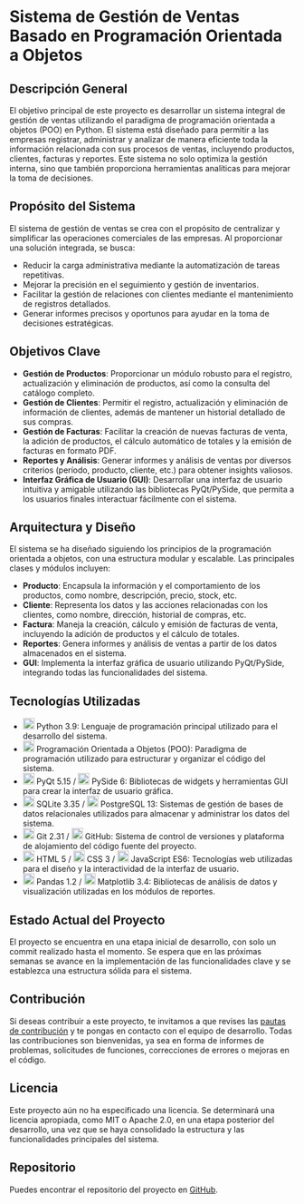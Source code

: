 # Sistema de Gestión de Ventas Basado en Programación Orientada a Objetos

## Descripción General
El objetivo principal de este proyecto es desarrollar un sistema integral de gestión de ventas utilizando el paradigma de programación orientada a objetos (POO) en Python. El sistema está diseñado para permitir a las empresas registrar, administrar y analizar de manera eficiente toda la información relacionada con sus procesos de ventas, incluyendo productos, clientes, facturas y reportes. Este sistema no solo optimiza la gestión interna, sino que también proporciona herramientas analíticas para mejorar la toma de decisiones.

## Propósito del Sistema
El sistema de gestión de ventas se crea con el propósito de centralizar y simplificar las operaciones comerciales de las empresas. Al proporcionar una solución integrada, se busca:

- Reducir la carga administrativa mediante la automatización de tareas repetitivas.
- Mejorar la precisión en el seguimiento y gestión de inventarios.
- Facilitar la gestión de relaciones con clientes mediante el mantenimiento de registros detallados.
- Generar informes precisos y oportunos para ayudar en la toma de decisiones estratégicas.

## Objetivos Clave
- **Gestión de Productos**: Proporcionar un módulo robusto para el registro, actualización y eliminación de productos, así como la consulta del catálogo completo.
- **Gestión de Clientes**: Permitir el registro, actualización y eliminación de información de clientes, además de mantener un historial detallado de sus compras.
- **Gestión de Facturas**: Facilitar la creación de nuevas facturas de venta, la adición de productos, el cálculo automático de totales y la emisión de facturas en formato PDF.
- **Reportes y Análisis**: Generar informes y análisis de ventas por diversos criterios (período, producto, cliente, etc.) para obtener insights valiosos.
- **Interfaz Gráfica de Usuario (GUI)**: Desarrollar una interfaz de usuario intuitiva y amigable utilizando las bibliotecas PyQt/PySide, que permita a los usuarios finales interactuar fácilmente con el sistema.

## Arquitectura y Diseño
El sistema se ha diseñado siguiendo los principios de la programación orientada a objetos, con una estructura modular y escalable. Las principales clases y módulos incluyen:

- **Producto**: Encapsula la información y el comportamiento de los productos, como nombre, descripción, precio, stock, etc.
- **Cliente**: Representa los datos y las acciones relacionadas con los clientes, como nombre, dirección, historial de compras, etc.
- **Factura**: Maneja la creación, cálculo y emisión de facturas de venta, incluyendo la adición de productos y el cálculo de totales.
- **Reportes**: Genera informes y análisis de ventas a partir de los datos almacenados en el sistema.
- **GUI**: Implementa la interfaz gráfica de usuario utilizando PyQt/PySide, integrando todas las funcionalidades del sistema.

## Tecnologías Utilizadas
<ul>
    <li><img src="https://cdn.jsdelivr.net/npm/simple-icons@v3/icons/python.svg" alt="Python" class="tech-icon" width="20" height="20"> Python 3.9: Lenguaje de programación principal utilizado para el desarrollo del sistema.</li>
    <li><img src="https://cdn.jsdelivr.net/npm/simple-icons@v3/icons/programming.svg" alt="POO" class="tech-icon" width="20" height="20"> Programación Orientada a Objetos (POO): Paradigma de programación utilizado para estructurar y organizar el código del sistema.</li>
    <li><img src="https://cdn.jsdelivr.net/npm/simple-icons@v3/icons/qt.svg" alt="PyQt" class="tech-icon" width="20" height="20"> PyQt 5.15 / <img src="https://cdn.jsdelivr.net/npm/simple-icons@v3/icons/qt.svg" alt="PySide" class="tech-icon" width="20" height="20"> PySide 6: Bibliotecas de widgets y herramientas GUI para crear la interfaz de usuario gráfica.</li>
    <li><img src="https://cdn.jsdelivr.net/npm/simple-icons@v3/icons/sqlite.svg" alt="SQLite" class="tech-icon" width="20" height="20"> SQLite 3.35 / <img src="https://cdn.jsdelivr.net/npm/simple-icons@v3/icons/postgresql.svg" alt="PostgreSQL" class="tech-icon" width="20" height="20"> PostgreSQL 13: Sistemas de gestión de bases de datos relacionales utilizados para almacenar y administrar los datos del sistema.</li>
    <li><img src="https://cdn.jsdelivr.net/npm/simple-icons@v3/icons/git.svg" alt="Git" class="tech-icon" width="20" height="20"> Git 2.31 / <img src="https://cdn.jsdelivr.net/npm/simple-icons@v3/icons/github.svg" alt="GitHub" class="tech-icon" width="20" height="20"> GitHub: Sistema de control de versiones y plataforma de alojamiento del código fuente del proyecto.</li>
    <li><img src="https://cdn.jsdelivr.net/npm/simple-icons@v3/icons/html5.svg" alt="HTML" class="tech-icon" width="20" height="20"> HTML 5 / <img src="https://cdn.jsdelivr.net/npm/simple-icons@v3/icons/css3.svg" alt="CSS" class="tech-icon" width="20" height="20"> CSS 3 / <img src="https://cdn.jsdelivr.net/npm/simple-icons@v3/icons/javascript.svg" alt="JavaScript" class="tech-icon" width="20" height="20"> JavaScript ES6: Tecnologías web utilizadas para el diseño y la interactividad de la interfaz de usuario.</li>
    <li><img src="https://cdn.jsdelivr.net/npm/simple-icons@v3/icons/pandas.svg" alt="Pandas" class="tech-icon" width="20" height="20"> Pandas 1.2 / <img src="https://cdn.jsdelivr.net/npm/simple-icons@v3/icons/matplotlib.svg" alt="Matplotlib" class="tech-icon" width="20" height="20"> Matplotlib 3.4: Bibliotecas de análisis de datos y visualización utilizadas en los módulos de reportes.</li>
</ul>

## Estado Actual del Proyecto
El proyecto se encuentra en una etapa inicial de desarrollo, con solo un commit realizado hasta el momento. Se espera que en las próximas semanas se avance en la implementación de las funcionalidades clave y se establezca una estructura sólida para el sistema.

## Contribución
Si deseas contribuir a este proyecto, te invitamos a que revises las [pautas de contribución](CONTRIBUTING.md) y te pongas en contacto con el equipo de desarrollo. Todas las contribuciones son bienvenidas, ya sea en forma de informes de problemas, solicitudes de funciones, correcciones de errores o mejoras en el código.

## Licencia
Este proyecto aún no ha especificado una licencia. Se determinará una licencia apropiada, como MIT o Apache 2.0, en una etapa posterior del desarrollo, una vez que se haya consolidado la estructura y las funcionalidades principales del sistema.

## Repositorio
Puedes encontrar el repositorio del proyecto en [GitHub](https://github.com/JavicSoftCode/proy_sales_poo_2024_.git).
